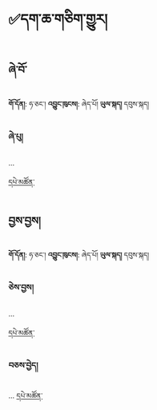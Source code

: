 # ✅དག་ཆ་གཅིག་གྱུར།

## ཞེ་བོ་
**གོ་དོན།**: ཧ་ཅང་།  **འབྱུང་ཁུངས།**: ཞེད་པོ།   **ཡུལ་སྐད།** དབུས་སྐད།

### ཞེ་པུ།
...

[དཔེ་མཚོན་](https://github.com/MonlamAI/Wiki/blob/main/docs/stt/assets/0123.mp3?raw=true ':include :type=audio')

## བྱས་བྱས།
**གོ་དོན།**: ཧ་ཅང་།  **འབྱུང་ཁུངས།**: ཞེད་པོ།  **ཡུལ་སྐད།** དབུས་སྐད།

### ཅེས་བྱས།
...

[དཔེ་མཚོན་](https://github.com/MonlamAI/Wiki/blob/main/docs/stt/assets/0123.mp3?raw=true ':include :type=audio')

### བཅས་བྱེད།
...
[དཔེ་མཚོན་](https://github.com/MonlamAI/Wiki/blob/main/docs/stt/assets/0123.mp3?raw=true ':include :type=audio')
